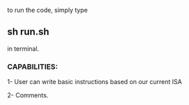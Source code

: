 to run the code, simply type
## sh run.sh

in terminal.

### CAPABILITIES:

1- User can write basic instructions based on our current ISA

2- Comments.
